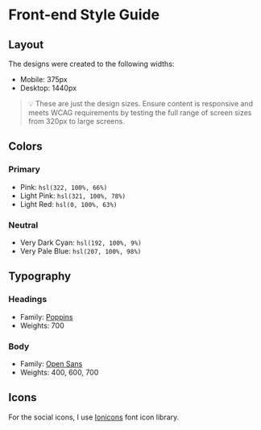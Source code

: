 # Front-end Style Guide

## Layout

The designs were created to the following widths:

- Mobile: 375px
- Desktop: 1440px

> 💡 These are just the design sizes. Ensure content is responsive and meets WCAG requirements by testing the full range of screen sizes from 320px to large screens.

## Colors

### Primary

- Pink: `hsl(322, 100%, 66%)`
- Light Pink: `hsl(321, 100%, 78%)`
- Light Red: `hsl(0, 100%, 63%)`

### Neutral

- Very Dark Cyan: `hsl(192, 100%, 9%)`
- Very Pale Blue: `hsl(207, 100%, 98%)`

## Typography

### Headings

- Family: [Poppins](https://fonts.google.com/specimen/Poppins)
- Weights: 700

### Body

- Family: [Open Sans](https://fonts.google.com/specimen/Open+Sans)
- Weights: 400, 600, 700

## Icons

For the social icons, I use [Ionicons](https://ionicons.com/) font icon library.

